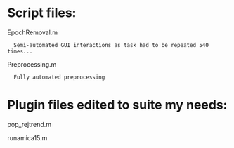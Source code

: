 # Script files:

EpochRemoval.m

      Semi-automated GUI interactions as task had to be repeated 540 times...
  
Preprocessing.m

      Fully automated preprocessing
  

# Plugin files edited to suite my needs:

pop_rejtrend.m

runamica15.m
